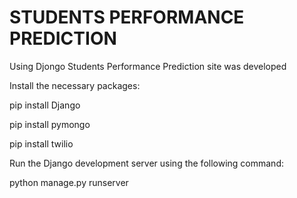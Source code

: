 # STUDENTS PERFORMANCE PREDICTION
Using Djongo Students Performance Prediction site was developed 

Install the necessary packages:

pip install Django

pip install pymongo

pip install twilio

Run the Django development server using the following command:

python manage.py runserver